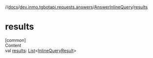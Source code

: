 //[docs](../../../index.md)/[dev.inmo.tgbotapi.requests.answers](../index.md)/[AnswerInlineQuery](index.md)/[results](results.md)



# results  
[common]  
Content  
val [results](results.md): [List](https://kotlinlang.org/api/latest/jvm/stdlib/kotlin.collections/-list/index.html)<[InlineQueryResult](../../dev.inmo.tgbotapi.types.InlineQueries.InlineQueryResult.abstracts/-inline-query-result/index.md)>  




